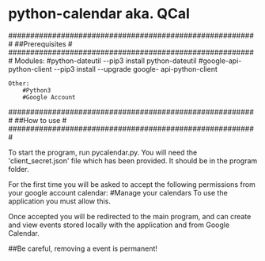 # python-calendar aka. QCal

#########################################################
##Prerequisites						#
#########################################################
	Modules:
		#python-dateutil
			--pip3 install python-dateutil
		#google-api-python-client
			--pip3 install --upgrade google-
					api-python-client

	Other:
		#Python3
		#Google Account

#########################################################
##How to use						#
#########################################################		

To start the program, run pycalendar.py. You will need 
the 'client_secret.json' file which has been provided. 
It should be in the program folder.

For the first time you will be asked to accept the 
following permissions from your google account calendar:
	#Manage your calendars
To use the application you must allow this.

Once accepted you will be redirected to the main program, 
and can create and view events stored locally with the 
application and from Google Calendar.

##Be careful, removing a event is permanent!
